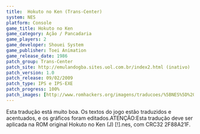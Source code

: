 ```yaml
---
title:  Hokuto no Ken (Trans-Center)
system: NES
platform: Console
game_title: Hokuto no Ken
game_category: Ação / Pancadaria
game_players: 2
game_developer: Shouei System
game_publisher: Toei Animation
game_release_date: 1986
patch_group: Trans-Center
patch_site: http://emulandogba.sites.uol.com.br/index2.html (inativo)
patch_version: 1.0
patch_release: 09/02/2009
patch_type: IPS e IPS-EXE
patch_progress: 100%
patch_images: [http://www.romhackers.org/imagens/traducoes/%5BNES%5D%20Hokuto%20no%20Ken%20-%20Trans-Center%20-%201.png,http://www.romhackers.org/imagens/traducoes/%5BNES%5D%20Hokuto%20no%20Ken%20-%20Trans-Center%20-%202.png,http://www.romhackers.org/imagens/traducoes/%5BNES%5D%20Hokuto%20no%20Ken%20-%20Trans-Center%20-%203.png]
---
```

Esta tradução está muito boa. Os textos do jogo estão traduzidos e acentuados, e os gráficos foram editados.ATENÇÃO:Esta tradução deve ser aplicada na ROM original Hokuto no Ken (J) [!].nes, com CRC32 2F88A21F.